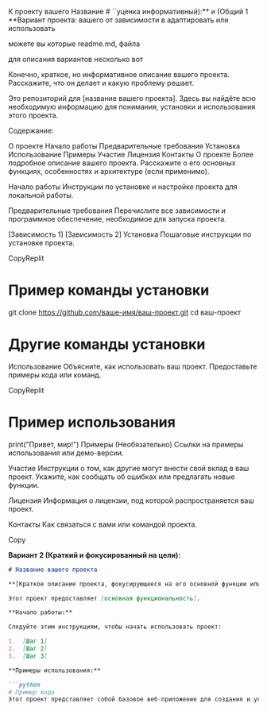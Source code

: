 К проекту вашего Название # ``уценка информативный):** и (Общий 1 **Вариант проекта: вашего от зависимости в адаптировать или использовать

можете вы которые readme.md, файла

для
описания вариантов несколько вот

Конечно, краткое, но информативное описание вашего проекта. Расскажите, что он делает и какую проблему решает.

Это репозиторий для [название вашего проекта]. Здесь вы найдёте всю необходимую информацию для понимания, установки и использования этого проекта.

Содержание:

О проекте
Начало работы
Предварительные требования
Установка
Использование
Примеры
Участие
Лицензия
Контакты
О проекте
Более подробное описание вашего проекта. Расскажите о его основных функциях, особенностях и архитектуре (если применимо).

Начало работы
Инструкции по установке и настройке проекта для локальной работы.

Предварительные требования
Перечислите все зависимости и программное обеспечение, необходимое для запуска проекта.

[Зависимость 1]
[Зависимость 2]
Установка
Пошаговые инструкции по установке проекта.

CopyReplit
# Пример команды установки
git clone https://github.com/ваше-имя/ваш-проект.git
cd ваш-проект
# Другие команды установки
Использование
Объясните, как использовать ваш проект. Предоставьте примеры кода или команд.

CopyReplit
# Пример использования
print("Привет, мир!")
Примеры
(Необязательно) Ссылки на примеры использования или демо-версии.

Участие
Инструкции о том, как другие могут внести свой вклад в ваш проект. Укажите, как сообщать об ошибках или предлагать новые функции.

Лицензия
Информация о лицензии, под которой распространяется ваш проект.

Контакты
Как связаться с вами или командой проекта.

Copy

**Вариант 2 (Краткий и фокусированный на цели):**

```markdown
# Название вашего проекта

**[Краткое описание проекта, фокусирующееся на его основной функции или проблеме, которую он решает.]**

Этот проект предоставляет [основная функциональность].

**Начало работы:**

Следуйте этим инструкциям, чтобы начать использовать проект:

1.  [Шаг 1]
2.  [Шаг 2]
3.  [Шаг 3]

**Примеры использования:**

```python
# Пример кода
Этот проект представляет собой базовое веб-приложение для создания и управления списком дел. Оно идеально подходит для тех, кто ищет простое и интуитивно понятное решение для организации своих задач.
